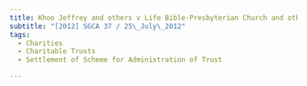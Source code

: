 ```yaml
---
title: Khoo Jeffrey and others v Life Bible-Presbyterian Church and others 
subtitle: "[2012] SGCA 37 / 25\_July\_2012"
tags:
  - Charities
  - Charitable Trusts
  - Settlement of Scheme for Administration of Trust

---
```



